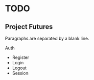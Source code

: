 <h1>TODO</h1>
<h2>Project Futures</h2>

<p>Paragraphs are separated
by a blank line.</p>

<p>Auth</p>
<ul>
	<li>Register</li>
	<li>Login</li>
	<li>Logout</li>
	<li>Session</li>
</ul>
